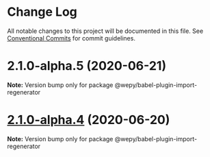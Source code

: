 # Change Log

All notable changes to this project will be documented in this file.
See [Conventional Commits](https://conventionalcommits.org) for commit guidelines.

# 2.1.0-alpha.5 (2020-06-21)

**Note:** Version bump only for package @wepy/babel-plugin-import-regenerator





# [2.1.0-alpha.4](https://github.com/Tencent/wepy/compare/v2.1.0-alpha.2...v2.1.0-alpha.4) (2020-06-20)

**Note:** Version bump only for package @wepy/babel-plugin-import-regenerator
